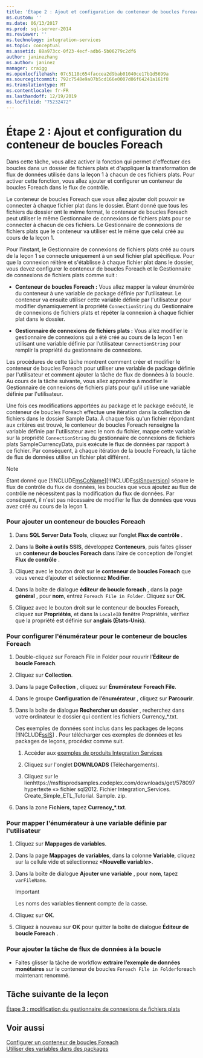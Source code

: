 ```yaml
---
title: 'Étape 2 : Ajout et configuration du conteneur de boucles Foreach | Microsoft Docs'
ms.custom: ''
ms.date: 06/13/2017
ms.prod: sql-server-2014
ms.reviewer: ''
ms.technology: integration-services
ms.topic: conceptual
ms.assetid: 88a973cc-0f23-4ecf-adb6-5b06279c2df6
author: janinezhang
ms.author: janinez
manager: craigg
ms.openlocfilehash: 07c5118c654faccea2d9bab01040ce17b1d5699a
ms.sourcegitcommit: 792c7548e9a07b5cd166e0007d06f64241a161f8
ms.translationtype: MT
ms.contentlocale: fr-FR
ms.lasthandoff: 12/19/2019
ms.locfileid: "75232472"
---
```

# <a name="step-2-adding-and-configuring-the-foreach-loop-container"></a>Étape 2 : Ajout et configuration du conteneur de boucles Foreach
  Dans cette tâche, vous allez activer la fonction qui permet d'effectuer des boucles dans un dossier de fichiers plats et d'appliquer la transformation de flux de données utilisée dans la leçon 1 à chacun de ces fichiers plats. Pour activer cette fonction, vous allez ajouter et configurer un conteneur de boucles Foreach dans le flux de contrôle.  
  
 Le conteneur de boucles Foreach que vous allez ajouter doit pouvoir se connecter à chaque fichier plat dans le dossier. Étant donné que tous les fichiers du dossier ont le même format, le conteneur de boucles Foreach peut utiliser le même Gestionnaire de connexions de fichiers plats pour se connecter à chacun de ces fichiers. Le Gestionnaire de connexions de fichiers plats que le conteneur va utiliser est le même que celui créé au cours de la leçon 1.  
  
 Pour l'instant, le Gestionnaire de connexions de fichiers plats créé au cours de la leçon 1 se connecte uniquement à un seul fichier plat spécifique. Pour que la connexion réitère et s'établisse à chaque fichier plat dans le dossier, vous devez configurer le conteneur de boucles Foreach et le Gestionnaire de connexions de fichiers plats comme suit :  
  
-   **Conteneur de boucles Foreach :** Vous allez mapper la valeur énumérée du conteneur à une variable de package définie par l’utilisateur. Le conteneur va ensuite utiliser cette variable définie par l'utilisateur pour modifier dynamiquement la propriété `ConnectionString` du Gestionnaire de connexions de fichiers plats et répéter la connexion à chaque fichier plat dans le dossier.  
  
-   **Gestionnaire de connexions de fichiers plats :** Vous allez modifier le gestionnaire de connexions qui a été créé au cours de la leçon 1 en utilisant une variable définie par l’utilisateur `ConnectionString` pour remplir la propriété du gestionnaire de connexions.  
  
 Les procédures de cette tâche montrent comment créer et modifier le conteneur de boucles Foreach pour utiliser une variable de package définie par l'utilisateur et comment ajouter la tâche de flux de données à la boucle. Au cours de la tâche suivante, vous allez apprendre à modifier le Gestionnaire de connexions de fichiers plats pour qu'il utilise une variable définie par l'utilisateur.  
  
 Une fois ces modifications apportées au package et le package exécuté, le conteneur de boucles Foreach effectue une itération dans la collection de fichiers dans le dossier Sample Data. À chaque fois qu'un fichier répondant aux critères est trouvé, le conteneur de boucles Foreach renseigne la variable définie par l'utilisateur avec le nom du fichier, mappe cette variable sur la propriété `ConnectionString` du gestionnaire de connexions de fichiers plats SampleCurrencyData, puis exécute le flux de données par rapport à ce fichier. Par conséquent, à chaque itération de la boucle Foreach, la tâche de flux de données utilise un fichier plat différent.  
  
> [!NOTE]  
>  Étant donné que [!INCLUDE[msCoName](../includes/msconame-md.md)][!INCLUDE[ssISnoversion](../includes/ssisnoversion-md.md)] sépare le flux de contrôle du flux de données, les boucles que vous ajoutez au flux de contrôle ne nécessitent pas la modification du flux de données. Par conséquent, il n'est pas nécessaire de modifier le flux de données que vous avez créé au cours de la leçon 1.  
  
### <a name="to-add-a-foreach-loop-container"></a>Pour ajouter un conteneur de boucles Foreach  
  
1.  Dans **SQL Server Data Tools**, cliquez sur l’onglet **Flux de contrôle** .  
  
2.  Dans la **Boîte à outils SSIS**, développez **Conteneurs**, puis faites glisser un **conteneur de boucles Foreach** dans l’aire de conception de l’onglet **Flux de contrôle** .  
  
3.  Cliquez avec le bouton droit sur le **conteneur de boucles Foreach** que vous venez d’ajouter et sélectionnez **Modifier**.  
  
4.  Dans la boîte de dialogue **éditeur de boucle foreach** , dans la page **général** , pour **nom**, entrez `Foreach File in Folder`. Cliquez sur **OK**.  
  
5.  Cliquez avec le bouton droit sur le conteneur de boucles Foreach, cliquez sur **Propriétés**, et dans la `LocaleID` fenêtre Propriétés, vérifiez que la propriété est définie sur **anglais (États-Unis)**.  
  
### <a name="to-configure-the-enumerator-for-the-foreach-loop-container"></a>Pour configurer l'énumérateur pour le conteneur de boucles Foreach  
  
1.  Double-cliquez sur Foreach File in Folder pour rouvrir l’**Éditeur de boucle Foreach**.  
  
2.  Cliquez sur **Collection**.  
  
3.  Dans la page **Collection** , cliquez sur **Énumérateur Foreach File**.  
  
4.  Dans le groupe **Configuration de l’énumérateur** , cliquez sur **Parcourir**.  
  
5.  Dans la boîte de dialogue **Rechercher un dossier** , recherchez dans votre ordinateur le dossier qui contient les fichiers Currency_*.txt.  
  
     Ces exemples de données sont inclus dans les packages de leçons [!INCLUDE[ssIS](../includes/ssis-md.md)] . Pour télécharger ces exemples de données et les packages de leçons, procédez comme suit.  
  
    1.  Accéder aux [exemples de produits Integration Services](https://go.microsoft.com/fwlink/?LinkId=275027)  
  
    2.  Cliquez sur l'onglet **DOWNLOADS** (Téléchargements).  
  
    3.  Cliquez sur le lienhttps://msftisprodsamples.codeplex.com/downloads/get/578097hypertexte «» fichier sql2012. Fichier Integration_Services. Create_Simple_ETL_Tutorial. Sample. zip.  
  
6.  Dans la zone **Fichiers**, tapez **Currency_\*.txt**.  
  
### <a name="to-map-the-enumerator-to-a-user-defined-variable"></a>Pour mapper l'énumérateur à une variable définie par l'utilisateur  
  
1.  Cliquez sur **Mappages de variables**.  
  
2.  Dans la page **Mappages de variables**, dans la colonne **Variable**, cliquez sur la cellule vide et sélectionnez **\<Nouvelle variable>**.  
  
3.  Dans la boîte de dialogue **Ajouter une variable** , pour **nom**, tapez `varFileName`.  
  
    > [!IMPORTANT]  
    >  Les noms des variables tiennent compte de la casse.  
  
4.  Cliquez sur **OK**.  
  
5.  Cliquez à nouveau sur **OK** pour quitter la boîte de dialogue **Éditeur de boucle Foreach** .  
  
### <a name="to-add-the-data-flow-task-to-the-loop"></a>Pour ajouter la tâche de flux de données à la boucle  
  
-   Faites glisser la tâche de workflow **extraire l’exemple de données monétaires** sur le conteneur de boucles `Foreach File in Folder`foreach maintenant renommé.  
  
## <a name="next-lesson-task"></a>Tâche suivante de la leçon  
 [Étape 3 : modification du gestionnaire de connexions de fichiers plats](lesson-2-3-modifying-the-flat-file-connection-manager.md)  
  
## <a name="see-also"></a>Voir aussi  
 [Configurer un conteneur de boucles Foreach](control-flow/foreach-loop-container.md)   
 [Utiliser des variables dans des packages](use-variables-in-packages.md)  
  
